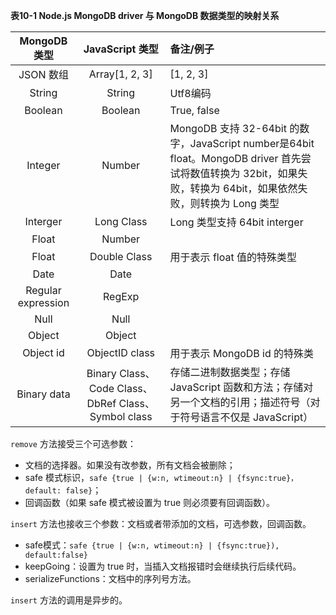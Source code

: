 **表10-1 Node.js MongoDB driver 与 MongoDB 数据类型的映射关系**

| MongoDB 类型 | JavaScript 类型 | 备注/例子 |
| :-: | :-: | :- |
| JSON 数组 | Array[1, 2, 3] | [1, 2, 3] |
| String | String | Utf8编码 |
| Boolean | Boolean | True, false |
| Integer | Number | MongoDB 支持 32-64bit 的数字，JavaScript number是64bit float。MongoDB driver 首先尝试将数值转换为 32bit，如果失败，转换为 64bit，如果依然失败，则转换为 Long 类型 |
| Interger | Long Class | Long 类型支持 64bit interger |
| Float | Number | |
| Float | Double Class | 用于表示 float 值的特殊类型 |
| Date | Date | |
| Regular expression | RegExp | |
| Null | Null | |
| Object | Object | |
| Object id | ObjectID class | 用于表示 MongoDB id 的特殊类 |
| Binary data | Binary Class、 Code Class、 DbRef Class、 Symbol class | 存储二进制数据类型；存储 JavaScript 函数和方法；存储对另一个文档的引用；描述符号（对于符号语言不仅是 JavaScript） |

`remove` 方法接受三个可选参数：

 + 文档的选择器。如果没有改参数，所有文档会被删除；
 + safe 模式标识，`safe {true | {w:n, wtimeout:n} | {fsync:true}， default: false}`；
 + 回调函数（如果 safe 模式被设置为 true 则必须要有回调函数）。

`insert` 方法也接收三个参数：文档或者带添加的文档，可选参数，回调函数。

+ safe模式：`safe {true | {w:n, wtimeout:n} | {fsync:true}), default:false}`
+ keepGoing：设置为 true 时，当插入文档报错时会继续执行后续代码。
+ serializeFunctions：文档中的序列号方法。

`insert` 方法的调用是异步的。

